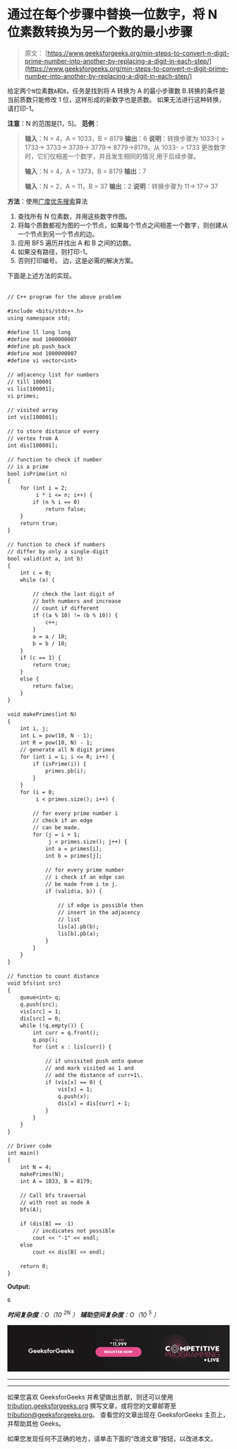 # 通过在每个步骤中替换一位数字，将 N 位素数转换为另一个数的最小步骤

> 原文： [https://www.geeksforgeeks.org/min-steps-to-convert-n-digit-prime-number-into-another-by-replacing-a-digit-in-each-step/](https://www.geeksforgeeks.org/min-steps-to-convert-n-digit-prime-number-into-another-by-replacing-a-digit-in-each-step/)

给定两个`N`位素数`A`和`B`，任务是找到将 A 转换为 A 的最小步骤数 B.转换的条件是当前质数只能修改 1 位，这样形成的新数字也是质数。 如果无法进行这种转换，请打印-1。

**注意**：N 的范围是[1，5]。
**范例**：

> **输入**：N = 4，A = 1033，B = 8179
> **输出**：6
> **说明**：转换步骤为 1033-[ > 1733-> 3733-> 3739-> 3779-> 8779->8179。从 1033- > 1733 更改数字时，它们仅相差一个数字，并且发生相同的情况 用于后续步骤。
> 
> **输入**：N = 4，A = 1373，B = 8179
> **输出**：7
> 
> **输入**：N = 2，A = 11，B = 37
> **输出**：2
> **说明**：转换步骤为 11-> 17-> 37

**方法**：使用[广度优先搜索](https://www.geeksforgeeks.org/breadth-first-search-or-bfs-for-a-graph/)算法

1.  查找所有 N 位素数，并用这些数字作图。
2.  将每个质数都视为图的一个节点，如果每个节点之间相差一个数字，则创建从一个节点到另一个节点的边。
3.  应用 BFS 遍历并找出 A 和 B 之间的边数。
4.  如果没有路径，则打印-1。
5.  否则打印编号。 边，这是必需的解决方案。

下面是上述方法的实现。

```

// C++ program for the above problem 

#include <bits/stdc++.h> 
using namespace std; 

#define ll long long 
#define mod 1000000007 
#define pb push_back 
#define mod 1000000007 
#define vi vector<int> 

// adjacency list for numbers 
// till 100001 
vi lis[100001]; 
vi primes; 

// visited array 
int vis[100001]; 

// to store distance of every 
// vertex from A 
int dis[100001]; 

// function to check if number 
// is a prime 
bool isPrime(int n) 
{ 
    for (int i = 2; 
         i * i <= n; i++) { 
        if (n % i == 0) 
            return false; 
    } 
    return true; 
} 

// function to check if numbers 
// differ by only a single-digit 
bool valid(int a, int b) 
{ 
    int c = 0; 
    while (a) { 

        // check the last digit of 
        // both numbers and increase 
        // count if different 
        if ((a % 10) != (b % 10)) { 
            c++; 
        } 
        a = a / 10; 
        b = b / 10; 
    } 
    if (c == 1) { 
        return true; 
    } 
    else { 
        return false; 
    } 
} 

void makePrimes(int N) 
{ 
    int i, j; 
    int L = pow(10, N - 1); 
    int R = pow(10, N) - 1; 
    // generate all N digit primes 
    for (int i = L; i <= R; i++) { 
        if (isPrime(i)) { 
            primes.pb(i); 
        } 
    } 
    for (i = 0; 
         i < primes.size(); i++) { 

        // for every prime number i 
        // check if an edge 
        // can be made. 
        for (j = i + 1; 
             j < primes.size(); j++) { 
            int a = primes[i]; 
            int b = primes[j]; 

            // for every prime number 
            // i check if an edge can 
            // be made from i to j. 
            if (valid(a, b)) { 

                // if edge is possible then 
                // insert in the adjacency 
                // list 
                lis[a].pb(b); 
                lis[b].pb(a); 
            } 
        } 
    } 
} 

// function to count distance 
void bfs(int src) 
{ 
    queue<int> q; 
    q.push(src); 
    vis[src] = 1; 
    dis[src] = 0; 
    while (!q.empty()) { 
        int curr = q.front(); 
        q.pop(); 
        for (int x : lis[curr]) { 

            // if unvisited push onto queue 
            // and mark visited as 1 and 
            // add the distance of curr+1\. 
            if (vis[x] == 0) { 
                vis[x] = 1; 
                q.push(x); 
                dis[x] = dis[curr] + 1; 
            } 
        } 
    } 
} 

// Driver code 
int main() 
{ 
    int N = 4; 
    makePrimes(N); 
    int A = 1033, B = 8179; 

    // Call bfs traversal 
    // with root as node A 
    bfs(A); 

    if (dis[B] == -1) 
        // incdicates not possible 
        cout << "-1" << endl; 
    else
        cout << dis[B] << endl; 

    return 0; 
} 

```

**Output:**

```
6

```

***时间复杂度**：O（10 <sup>2N</sup> ）
**辅助空间复杂度**：O（10 <sup>5</sup> ）*

![competitive-programming-img](img/5211864e7e7a28eeeb039fa5d6073a24.png)

* * *

* * *

如果您喜欢 GeeksforGeeks 并希望做出贡献，则还可以使用 [tribution.geeksforgeeks.org](https://contribute.geeksforgeeks.org/) 撰写文章，或将您的文章邮寄至 tribution@geeksforgeeks.org。 查看您的文章出现在 GeeksforGeeks 主页上，并帮助其他 Geeks。

如果您发现任何不正确的地方，请单击下面的“改进文章”按钮，以改进本文。